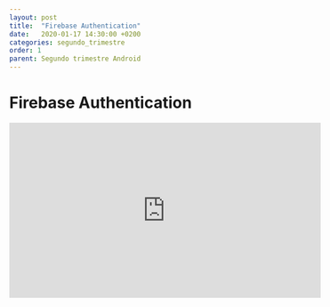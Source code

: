 ```yaml
---
layout: post
title:  "Firebase Authentication"
date:   2020-01-17 14:30:00 +0200
categories: segundo_trimestre
order: 1
parent: Segundo trimestre Android
---
```


# Firebase Authentication

<iframe width="560" height="315" src="https://www.youtube.com/embed/8sGY55yxicA" frameborder="0" allow="accelerometer; autoplay; encrypted-media; gyroscope; picture-in-picture" allowfullscreen></iframe>
